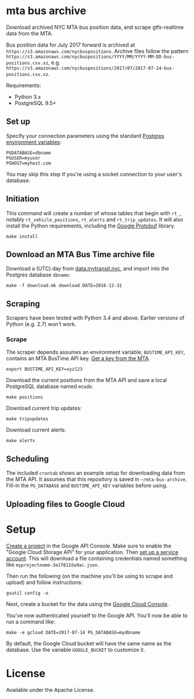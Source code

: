 # mta bus archive

Download archived NYC MTA bus position data, and scrape gtfs-realtime data from the MTA.

Bus position data for July 2017 forward is archived at `https://s3.amazonaws.com/nycbuspositions`. Archive files follow the pattern `https://s3.amazonaws.com/nycbuspositions/YYYY/MM/YYYY-MM-DD-bus-positions.csv.xz`, e.g. `https://s3.amazonaws.com/nycbuspositions/2017/07/2017-07-14-bus-positions.csv.xz`.

Requirements:
* Python 3.x
* PostgreSQL 9.5+

## Set up

Specify your connection parameters using the standard [Postgres environment variables](https://www.postgresql.org/docs/current/static/libpq-envars.html):
```
PGDATABASE=dbname
PGUSER=myuser
PGHOST=myhost.com
```

You may skip this step if you're using a socket connection to your user's database.

## Initiation

This command will create a number of whose tables that begin with `rt_`, notably `rt_vehicle_positions`, `rt_alerts` and `rt_trip_updates`. It will also install the Python requirements, including the [Google Protobuf](https://pypi.python.org/pypi/protobuf/3.3.0) library.
```
make install
```

## Download an MTA Bus Time archive file

Download a (UTC) day from [data.mytransit.nyc](http://data.mytransit.nyc), and import into the Postgres database `dbname`:
```
make -f download.mk download DATE=2016-12-31
```

## Scraping

Scrapers have been tested with Python 3.4 and above. Earlier versions of Python (e.g. 2.7) won't work.

### Scrape

The scraper depends assumes an environment variable, `BUSTIME_API_KEY`, contains an MTA BusTime API key. [Get a key from the MTA](http://bustime.mta.info/wiki/Developers/Index).

```
export BUSTIME_API_KEY=xyz123
```

Download the current positions from the MTA API and save a local PostgreSQL database named `mtadb`:
```
make positions
```

Download current trip updates:
```
make tripupdates
```

Download current alerts:
```
make alerts
```

## Scheduling

The included `crontab` shows an example setup for downloading data from the MTA API. It assumes that this repository is saved in `~/mta-bus-archive`. Fill-in the `PG_DATABASE` and `BUSTIME_API_KEY` variables before using.

## Uploading files to Google Cloud

# Setup

[Create a project](https://cloud.google.com/resource-manager/docs/creating-managing-projects) in the Google API Console. Make sure to enable the "Google Cloud Storage API" for your application. Then [set up a service account](https://cloud.google.com/storage/docs/authentication#generating-a-private-key). This will download a file containing credentials named something like `myprojectname-3e1f812da9ac.json`. 

Then run the following (on the machine you'll be using to scrape and upload) and follow instructions:
```
gsutil config -e
```

Next, create a bucket for the data using the [Google Cloud Console](https://console.cloud.google.com/storage/browser).

You've now authenticated yourself to the Google API. You'll now be able to run a command like:
```
make -e gcloud DATE=2017-07-14 PG_DATABASE=mydbname
```

By default, the Google Cloud bucket will have the same name as the database. Use the variable `GOOGLE_BUCKET` to customize it.

# License

Available under the Apache License.
